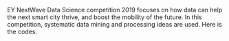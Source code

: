 EY NextWave Data Science competition 2019 focuses on how data can help the next smart city thrive, and boost the mobility of the future. In this competition, systematic data mining and processing ideas are used. Here is the codes.
